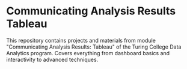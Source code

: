 # Communicating Analysis Results Tableau
This repository contains projects and materials from module "Communicating Analysis Results: Tableau" of the Turing College Data Analytics program. Covers everything from dashboard basics and interactivity to advanced techniques. 
